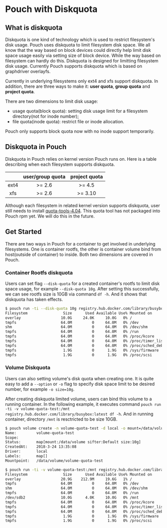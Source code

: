 # Pouch with Diskquota

## What is diskquota

Diskquota is one kind of technology which is used to restrict filesystem's disk
usage. Pouch uses diskquota to limit filesystem disk space. We all know that
the way based on block devices could directly help limit disk space usage
easily via setting size of block device. While the way based on filesystem can
hardly do this. Diskquota is designed for limitting filesystem disk usage.
Currently Pouch supports diskquota which is based on graphdriver overlayfs.

Currently in underlying filesystems only ext4 and xfs support diskquota. In
addition, there are three ways to make it: **user quota**, **group quota** and
**project quota**.

There are two dimensions to limit disk usage:

* usage quota(block quota): setting disk usage limit for a filesystem directory(not for inode number);
* file quota(inode quota): restrict file or inode allocation.

Pouch only supports block quota now with no inode support temporarily.

## Diskquota in Pouch

Diskquota in Pouch relies on kernel version Pouch runs on. Here is a table
describing when each filesystem supports diskquota.

|| user/group quota | project quota|
|:---:| :----:| :---:|
|ext4| >= 2.6|>= 4.5|
|xfs|>= 2.6|>= 3.10|

Although each filesystem in related kernel version supports diskquota, user
still needs to install [quota-tools-4.04](https://nchc.dl.sourceforge.net/project/linuxquota/quota-tools/4.04/quota-4.04.tar.gz).
This quota tool has not packaged into Pouch rpm yet. We will do this in the
future.

## Get Started

There are two ways in Pouch for a container to get involved in underlying
filesystems. One is container rootfs, the other is container volume bind from
host(outside of container) to inside. Both two dimensions are covered in Pouch.

### Container Rootfs diskquota

Users can set flag `--disk-quota` for a created container's rootfs to limit
disk space usage, for example `--disk-quota 10g`. After setting this
successfully, we can see rootfs size is 10GB via command `df -h`. And it shows
that diskquota has taken effects.

```bash
$ pouch run -ti --disk-quota 10g registry.hub.docker.com/library/busybox:latest df -h
Filesystem                Size      Used Available Use% Mounted on
overlay                  10.0G     24.0K     10.0G   0% /
tmpfs                    64.0M         0     64.0M   0% /dev
shm                      64.0M         0     64.0M   0% /dev/shm
tmpfs                    64.0M         0     64.0M   0% /run
tmpfs                    64.0M         0     64.0M   0% /proc/kcore
tmpfs                    64.0M         0     64.0M   0% /proc/timer_list
tmpfs                    64.0M         0     64.0M   0% /proc/sched_debug
tmpfs                     1.9G         0      1.9G   0% /sys/firmware
tmpfs                     1.9G         0      1.9G   0% /proc/scsi
```

### Volume Diskquota

Users can also setting volume's disk quota when creating one. It is quite easy
to add a `--option` or `-o` flag to specify disk space limit to be desired
number, for example `-o size=10g`.

After creating diskquota limited volume, users can bind this volume to a
running container. In the following example, it executes command
`pouch run -ti -v volume-quota-test:/mnt registry.hub.docker.com/library/busybox:latest df -h`.
And in running container, directory `/mnt` is resctricted to be size 10GB.

```bash
$ pouch volume create -n volume-quota-test -d local -o mount=/data/volume -o size=10g
Name:         volume-quota-test
Scope:
Status:       map[mount:/data/volume sifter:Default size:10g]
CreatedAt:    2018-3-24 13:35:08
Driver:       local
Labels:       map[]
Mountpoint:   /data/volume/volume-quota-test

$ pouch run -ti -v volume-quota-test:/mnt registry.hub.docker.com/library/busybox:latest df -h
Filesystem                Size      Used Available Use% Mounted on
overlay                  20.9G    212.9M     19.6G   1% /
tmpfs                    64.0M         0     64.0M   0% /dev
shm                      64.0M         0     64.0M   0% /dev/shm
tmpfs                    64.0M         0     64.0M   0% /run
/dev/sdb2                10.0G      4.0K     10.0G   0% /mnt
tmpfs                    64.0M         0     64.0M   0% /proc/kcore
tmpfs                    64.0M         0     64.0M   0% /proc/timer_list
tmpfs                    64.0M         0     64.0M   0% /proc/sched_debug
tmpfs                     1.9G         0      1.9G   0% /sys/firmware
tmpfs                     1.9G         0      1.9G   0% /proc/scsi
```